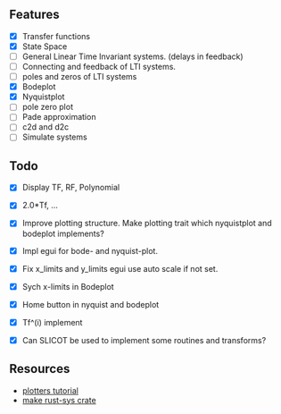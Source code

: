 ## Features

- [X] Transfer functions
- [X] State Space
- [ ] General Linear Time Invariant systems. (delays in feedback)
- [ ] Connecting and feedback of LTI systems.
- [ ] poles and zeros of LTI systems
- [X] Bodeplot
- [X] Nyquistplot
- [ ] pole zero plot
- [ ] Pade approximation
- [ ] c2d and d2c
- [ ] Simulate systems

## Todo

- [x] Display TF, RF, Polynomial
- [x] 2.0*Tf, ...
- [x] Improve plotting structure. Make plotting trait which nyquistplot and bodeplot implements?
- [X] Impl egui for bode- and nyquist-plot.
- [x] Fix x_limits and y_limits egui use auto scale if not set.
- [x] Sych x-limits in Bodeplot
- [x] Home button in nyquist and bodeplot
- [x] Tf^(i) implement
- [x] Can SLICOT be used to implement some routines and transforms?


## Resources

- [plotters tutorial](https://github.com/wiseaidev/rust-data-analysis/blob/main/6-plotters-tutorial-part-1.ipynb)
- [make rust-sys crate](https://kornel.ski/rust-sys-crate)